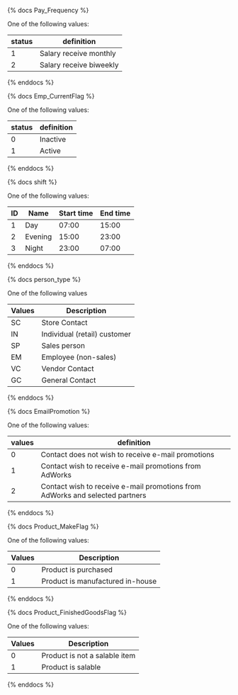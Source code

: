 {% docs Pay_Frequency %}
	
One of the following values: 

| status         | definition                                       |
|----------------|--------------------------------------------------|
| 1              | Salary receive monthly                           |
| 2              | Salary receive biweekly                          |

{% enddocs %}

{% docs Emp_CurrentFlag %}

One of the following values: 

| status         | definition                                       |
|----------------|--------------------------------------------------|
| 0              | Inactive                                         |
| 1              | Active                                           |

{% enddocs %}

{% docs shift %}

One of the following values: 

| ID      | Name      | Start time             | End time           |
|---------|-----------|------------------------|--------------------|
| 1       | Day       | 07:00                  | 15:00              |
| 2       | Evening   | 15:00                  | 23:00              |
| 3       | Night     | 23:00                  | 07:00              |

{% enddocs %}

{% docs person_type %}

One of the following values

| Values       | Description                    |
|--------------|--------------------------------|
| SC           | Store Contact                  |
| IN           | Individual (retail) customer   |
| SP           | Sales person                   |
| EM           | Employee (non-sales)           |
| VC           | Vendor Contact                 |
| GC           | General Contact                |

{% enddocs %}


{% docs EmailPromotion %}

One of the following values: 

| values | definition                                                                   |
|--------|------------------------------------------------------------------------------|
| 0      | Contact does not wish to receive e-mail promotions                           |
| 1      | Contact wish to receive e-mail promotions from AdWorks                       |
| 2      | Contact wish to receive e-mail promotions from AdWorks and selected partners |

{% enddocs %}

{% docs Product_MakeFlag %}

One of the following values:

| Values        | Description                           |
|---------------|---------------------------------------|
| 0             | Product is purchased                  |
| 1             | Product is manufactured in-house      |

{% enddocs %}

{% docs Product_FinishedGoodsFlag %}

One of the following values:

| Values        | Description                           |
|---------------|---------------------------------------|
| 0             | Product is not a salable item         |
| 1             | Product is salable                    |

{% enddocs %}